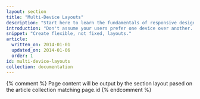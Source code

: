 ```yaml
---
layout: section
title: "Multi-Device Layouts"
description: "Start here to learn the fundamentals of responsive design. We've taken a show-and-code approach: showing how design principles look to your users and how to code them."
introduction: "Don't assume your users prefer one device over another. Provide a great experience no matter what device they choose. Main goal for responsive web design: create sites, apps, and experiences that scale well across all devices."
snippet: "Create flexible, not fixed, layouts."
article:
  written_on: 2014-01-01
  updated_on: 2014-01-06
  order: 1
id: multi-device-layouts
collection: documentation
---
```


{% comment %}
Page content will be output by the section layout pased on the article collection matching page.id
{% endcomment %}
